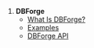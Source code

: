 1. **DBForge**
    - [What Is DBForge?](dbforge.about)
    - [Examples](dbforge.examples)
    - [DBForge API](api/DBForge)